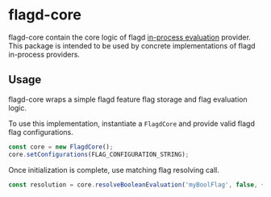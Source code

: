 # flagd-core

flagd-core contain the core logic of flagd [in-process evaluation](https://flagd.dev/architecture/#in-process-evaluation) provider.
This package is intended to be used by concrete implementations of flagd in-process providers.

## Usage

flagd-core wraps a simple flagd feature flag storage and flag evaluation logic.

To use this implementation, instantiate a `FlagdCore` and provide valid flagd flag configurations.

```typescript
const core = new FlagdCore();
core.setConfigurations(FLAG_CONFIGURATION_STRING);
```

Once initialization is complete, use matching flag resolving call.

```typescript
const resolution = core.resolveBooleanEvaluation('myBoolFlag', false, {});
```
